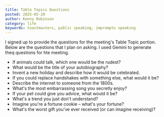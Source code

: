 ```yaml
---
title: Table Topics Questions
posted: 2025-05-20
author: Kenny Robinson
category: life 
keywords: toastmasters, public speaking, impromptu speaking
---
```


I signed up to provide the questions for the meeting's Table Topic portion. Below 
are the questions that I plan on asking. I used Gemini to generate theq questions for hte meeting. 

* If animals could talk, which one would be the rudest?
* What would be the title of your autobiography?
* Invent a new holiday and describe how it would be celebrated.
* If you could replace handshakes with something else, what would it be?
* Describe the internet to someone from the 1800s.
* What's the most embarrassing song you secretly enjoy?
* If your pet could give you advice, what would it be?
* What's a trend you just don't understand?
* Imagine you're a fortune cookie – what's your fortune?
* What's the worst gift you've ever received (or can imagine receiving)?
